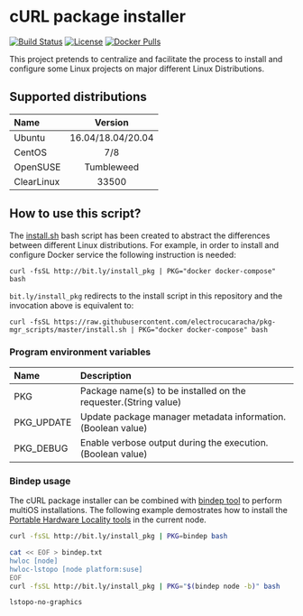 # cURL package installer
[![Build Status](https://travis-ci.org/electrocucaracha/pkg-mgr_scripts.png)](https://travis-ci.org/electrocucaracha/pkg-mgr_scripts)
[![License](https://img.shields.io/badge/License-Apache%202.0-blue.svg)](https://opensource.org/licenses/Apache-2.0)
[![Docker Pulls](https://img.shields.io/docker/pulls/electrocucaracha/pkg_mgr-init.svg)](https://img.shields.io/docker/pulls/electrocucaracha/pkg_mgr-init)

This project pretends to centralize and facilitate the process to
install and configure some Linux projects on major different Linux
Distributions.

## Supported distributions

| Name       | Version           |
|:-----------|:-----------------:|
| Ubuntu     | 16.04/18.04/20.04 |
| CentOS     | 7/8               |
| OpenSUSE   | Tumbleweed        |
| ClearLinux | 33500             |

## How to use this script?

The [install.sh](install.sh) bash script has been created to abstract
the differences between different Linux distributions. For example, in
order to install and configure Docker service the following
instruction is needed:

    curl -fsSL http://bit.ly/install_pkg | PKG="docker docker-compose" bash

`bit.ly/install_pkg` redirects to the install script in this repository and the invocation above is equivalent to:

    curl -fsSL https://raw.githubusercontent.com/electrocucaracha/pkg-mgr_scripts/master/install.sh | PKG="docker docker-compose" bash

### Program environment variables

| Name         | Description                                                               |
|:-------------|:--------------------------------------------------------------------------|
| PKG          | Package name(s) to be installed on the requester.(String value)           |
| PKG_UPDATE   | Update package manager metadata information.(Boolean value)               |
| PKG_DEBUG    | Enable verbose output during the execution.(Boolean value)                |

### Bindep usage

The cURL package installer can be combined with [bindep tool][1] to
perform multiOS installations. The following example demostrates how
to install the [Portable Hardware Locality tools][2] in the current
node.

```bash
curl -fsSL http://bit.ly/install_pkg | PKG=bindep bash

cat << EOF > bindep.txt
hwloc [node]
hwloc-lstopo [node platform:suse]
EOF
curl -fsSL http://bit.ly/install_pkg | PKG="$(bindep node -b)" bash

lstopo-no-graphics
```

[1]: https://docs.openstack.org/infra/bindep/
[2]: https://www.open-mpi.org/projects/hwloc/
